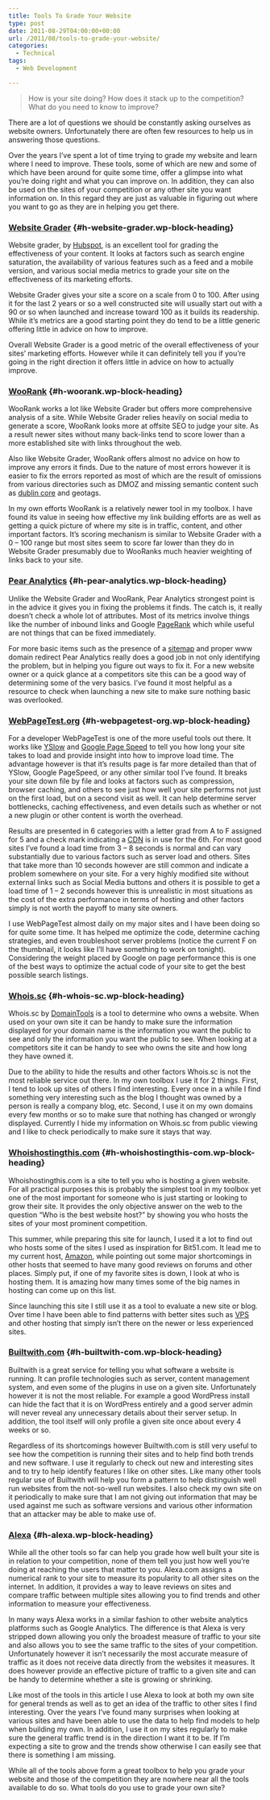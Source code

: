 ```yaml
---
title: Tools To Grade Your Website
type: post
date: 2011-08-29T04:00:00+00:00
url: /2011/08/tools-to-grade-your-website/
categories:
  - Technical
tags:
  - Web Development

---
```

<blockquote class="wp-block-quote is-layout-flow wp-block-quote-is-layout-flow">
  <p>
    How is your site doing? How does it stack up to the competition? What do you need to know to improve?
  </p>
</blockquote>

There are a lot of questions we should be constantly asking ourselves as website owners. Unfortunately there are often few resources to help us in answering those questions.

Over the years I’ve spent a lot of time trying to grade my website and learn where I need to improve. These tools, some of which are new and some of which have been around for quite some time, offer a glimpse into what you’re doing right and what you can improve on. In addition, they can also be used on the sites of your competition or any other site you want information on. In this regard they are just as valuable in figuring out where you want to go as they are in helping you get there.

### <a title="Website Grader" href="http://websitegrader.com/" target="_blank" rel="noopener noreferrer">Website Grader</a> {#h-website-grader.wp-block-heading}

Website grader, by <a title="Hubspot" href="http://www.hubspot.com/" target="_blank" rel="noopener noreferrer">Hubspot</a>, is an excellent tool for grading the effectiveness of your content. It looks at factors such as search engine saturation, the availability of various features such as a feed and a mobile version, and various social media metrics to grade your site on the effectiveness of its marketing efforts.

Website Grader gives your site a score on a scale from 0 to 100. After using it for the last 2 years or so a well constructed site will usually start out with a 90 or so when launched and increase toward 100 as it builds its readership. While it’s metrics are a good starting point they do tend to be a little generic offering little in advice on how to improve.

Overall Website Grader is a good metric of the overall effectiveness of your sites’ marketing efforts. However while it can definitely tell you if you’re going in the right direction it offers little in advice on how to actually improve.

### <a title="WooRank.com" href="http://www.woorank.com/" target="_blank" rel="noopener noreferrer">WooRank</a> {#h-woorank.wp-block-heading}

WooRank works a lot like Website Grader but offers more comprehensive analysis of a site. While Website Grader relies heavily on social media to generate a score, WooRank looks more at offsite SEO to judge your site. As a result newer sites without many back-links tend to score lower than a more established site with links throughout the web.

Also like Website Grader, WooRank offers almost no advice on how to improve any errors it finds. Due to the nature of most errors however it is easier to fix the errors reported as most of which are the result of omissions from various directories such as DMOZ and missing semantic content such as <a title="Dublin Core Metadata Initiative" href="http://dublincore.org/" target="_blank" rel="noopener noreferrer">dublin core</a> and geotags.

In my own efforts WooRank is a relatively newer tool in my toolbox. I have found its value in seeing how effective my link building efforts are as well as getting a quick picture of where my site is in traffic, content, and other important factors. It’s scoring mechanism is similar to Website Grader with a 0 – 100 range but most sites seem to score far lower than they do in Website Grader presumably due to WooRanks much heavier weighting of links back to your site.

### <a title="Pear Analytics" href="http://www.pearanalytics.com/" target="_blank" rel="noopener noreferrer">Pear Analytics</a> {#h-pear-analytics.wp-block-heading}

Unlike the Website Grader and WooRank, Pear Analytics strongest point is in the advice it gives you in fixing the problems it finds. The catch is, it really doesn’t check a whole lot of attributes. Most of its metrics involve things like the number of inbound links and Google <a title="PageRank on Wikipedia" href="http://en.wikipedia.org/wiki/PageRank" target="_blank" rel="noopener noreferrer">PageRank</a> which while useful are not things that can be fixed immediately.

For more basic items such as the presence of a  <a title="Site map on Wikipedia" href="http://en.wikipedia.org/wiki/Site_map" target="_blank" rel="noopener noreferrer">sitemap</a> and proper www domain redirect Pear Analytics really does a good job in not only identifying the problem, but in helping you figure out ways to fix it. For a new website owner or a quick glance at a competitors site this can be a good way of determining some of the very basics. I’ve found it most helpful as a resource to check when launching a new site to make sure nothing basic was overlooked.

### <a title="WebPageTest.org" href="http://www.webpagetest.org/" target="_blank" rel="noopener noreferrer">WebPageTest.org</a> {#h-webpagetest-org.wp-block-heading}

For a developer WebPageTest is one of the more useful tools out there. It works like <a title="Yahoo YSlow" href="http://developer.yahoo.com/yslow/" target="_blank" rel="noopener noreferrer">YSlow</a> and <a title="Google Page Speed Homepage" href="http://code.google.com/speed/page-speed/" target="_blank" rel="noopener noreferrer">Google Page Speed</a> to tell you how long your site takes to load and provide insight into how to improve load time. The advantage however is that it’s results page is far more detailed than that of YSlow, Google PageSpeed, or any other similar tool I’ve found. It breaks your site down file by file and looks at factors such as compression, browser caching, and others to see just how well your site performs not just on the first load, but on a second visit as well. It can help determine server bottlenecks, caching effectiveness, and even details such as whether or not a new plugin or other content is worth the overhead.

Results are presented in 6 categories with a letter grad from A to F assigned for 5 and a check mark indicating a <a title="Content Delivery Network on Wikipedia" href="http://en.wikipedia.org/wiki/Content_delivery_network" target="_blank" rel="noopener noreferrer">CDN</a> is in use for the 6th. For most good sites I’ve found a load time from 3 – 8 seconds is normal and can vary substantially due to various factors such as server load and others. Sites that take more than 10 seconds however are still common and indicate a problem somewhere on your site. For a very highly modified site without external links such as Social Media buttons and others it is possible to get a load time of 1 – 2 seconds however this is unrealistic in most situations as the cost of the extra performance in terms of hosting and other factors simply is not worth the payoff to many site owners.

I use WebPageTest almost daily on my major sites and I have been doing so for quite some time. It has helped me optimize the code, determine caching strategies, and even troubleshoot server problems (notice the current F on the thumbnail, it looks like I’ll have something to work on tonight). Considering the weight placed by Google on page performance this is one of the best ways to optimize the actual code of your site to get the best possible search listings.

### <a href="https://whois.domaintools.com/" target="_blank" rel="noreferrer noopener">Whois.sc</a> {#h-whois-sc.wp-block-heading}

Whois.sc by <a href="https://www.domaintools.com/" target="_blank" rel="noreferrer noopener">DomainTools</a> is a tool to determine who owns a website. When used on your own site it can be handy to make sure the information displayed for your domain name is the information you want the public to see and only the information you want the public to see. When looking at a competitors site it can be handy to see who owns the site and how long they have owned it.

Due to the ability to hide the results and other factors Whois.sc is not the most reliable service out there. In my own toolbox I use it for 2 things. First, I tend to look up sites of others I find interesting. Every once in a while I find something very interesting such as the blog I thought was owned by a person is really a company blog, etc. Second, I use it on my own domains every few months or so to make sure that nothing has changed or wrongly displayed. Currently I hide my information on Whois.sc from public viewing and I like to check periodically to make sure it stays that way.

### <a title="Whoishostingthis.com" href="http://www.whoishostingthis.com/" target="_blank" rel="noopener noreferrer">Whoishostingthis.com</a> {#h-whoishostingthis-com.wp-block-heading}

Whoishostingthis.com is a site to tell you who is hosting a given website. For all practical purposes this is probably the simplest tool in my toolbox yet one of the most important for someone who is just starting or looking to grow their site. It provides the only objective answer on the web to the question “Who is the best website host?” by showing you who hosts the sites of your most prominent competition.

This summer, while preparing this site for launch, I used it a lot to find out who hosts some of the sites I used as inspiration for Bit51.com. It lead me to my current host, <a title="Amazon Web Services" href="http://aws.amazon.com/" target="_blank" rel="noopener noreferrer">Amazon</a>, while pointing out some major shortcomings in other hosts that seemed to have many good reviews on forums and other places. Simply put, if one of my favorite sites is down, I look at who is hosting them. It is amazing how many times some of the big names in hosting can come up on this list.

Since launching this site I still use it as a tool to evaluate a new site or blog. Over time I have been able to find patterns with better sites such as <a title="Virtual Private Server on Wikipedia" href="http://en.wikipedia.org/wiki/Virtual_private_server" target="_blank" rel="noopener noreferrer">VPS</a> and other hosting that simply isn’t there on the newer or less experienced sites.

### <a title="builtwith" href="http://builtwith.com/" target="_blank" rel="noopener noreferrer">Builtwith.com</a> {#h-builtwith-com.wp-block-heading}

Builtwith is a great service for telling you what software a website is running. It can profile technologies such as server, content management system, and even some of the plugins in use on a given site. Unfortunately however it is not the most reliable. For example a good WordPress install can hide the fact that it is on WordPress entirely and a good server admin will never reveal any unnecessary details about their server setup. In addition, the tool itself will only profile a given site once about every 4 weeks or so.

Regardless of its shortcomings however Builtwith.com is still very useful to see how the competition is running their sites and to help find both trends and new software. I use it regularly to check out new and interesting sites and to try to help identify features I like on other sites. Like many other tools regular use of Builtwith will help you form a pattern to help distinguish well run websites from the not-so-well run websites. I also check my own site on it periodically to make sure that I am not giving out information that may be used against me such as software versions and various other information that an attacker may be able to make use of.

### <a title="Alexa" href="http://www.alexa.com/" target="_blank" rel="noopener noreferrer">Alexa</a> {#h-alexa.wp-block-heading}

While all the other tools so far can help you grade how well built your site is in relation to your competition, none of them tell you just how well you’re doing at reaching the users that matter to you. Alexa.com assigns a numerical rank to your site to measure its popularity to all other sites on the internet. In addition, it provides a way to leave reviews on sites and compare traffic between multiple sites allowing you to find trends and other information to measure your effectiveness.

In many ways Alexa works in a similar fashion to other website analytics platforms such as Google Analytics. The difference is that Alexa is very stripped down allowing you only the broadest measure of traffic to your site and also allows you to see the same traffic to the sites of your competition. Unfortunately however it isn’t necessarily the most accurate measure of traffic as it does not receive data directly from the websites it measures. It does however provide an effective picture of traffic to a given site and can be handy to determine whether a site is growing or shrinking.

Like most of the tools in this article I use Alexa to look at both my own site for general trends as well as to get an idea of the traffic to other sites I find interesting. Over the years I’ve found many surprises when looking at various sites and have been able to use the data to help find models to help when building my own. In addition, I use it on my sites regularly to make sure the general traffic trend is in the direction I want it to be. If I’m expecting a site to grow and the trends show otherwise I can easily see that there is something I am missing.

While all of the tools above form a great toolbox to help you grade your website and those of the competition they are nowhere near all the tools available to do so. What tools do you use to grade your own site?